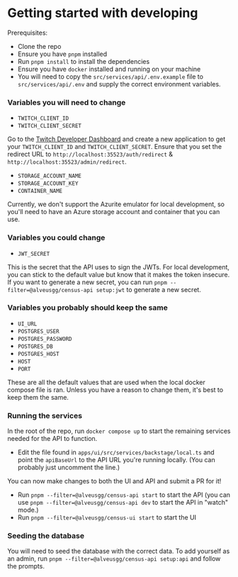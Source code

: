 # Getting started with developing

Prerequisites:

- Clone the repo
- Ensure you have `pnpm` installed
- Run `pnpm install` to install the dependencies
- Ensure you have `docker` installed and running on your machine
- You will need to copy the `src/services/api/.env.example` file to `src/services/api/.env` and supply the correct environment variables.

### Variables you will need to change

- `TWITCH_CLIENT_ID`
- `TWITCH_CLIENT_SECRET`

Go to the [Twitch Developer Dashboard](https://dev.twitch.tv/console) and create a new application to get your `TWITCH_CLIENT_ID` and `TWITCH_CLIENT_SECRET`. Ensure that you set the redirect URL to `http://localhost:35523/auth/redirect` & `http://localhost:35523/admin/redirect`.

- `STORAGE_ACCOUNT_NAME`
- `STORAGE_ACCOUNT_KEY`
- `CONTAINER_NAME`

Currently, we don't support the Azurite emulator for local development, so you'll need to have an Azure storage account and container that you can use.

### Variables you could change

- `JWT_SECRET`

This is the secret that the API uses to sign the JWTs. For local development, you can stick to the default value but know that it makes the token insecure. If you want to generate a new secret, you can run `pnpm --filter=@alveusgg/census-api setup:jwt` to generate a new secret.

### Variables you probably should keep the same

- `UI_URL`
- `POSTGRES_USER`
- `POSTGRES_PASSWORD`
- `POSTGRES_DB`
- `POSTGRES_HOST`
- `HOST`
- `PORT`

These are all the default values that are used when the local docker compose file is ran. Unless you have a reason to change them, it's best to keep them the same.

### Running the services

In the root of the repo, run `docker compose up` to start the remaining services needed for the API to function.

- Edit the file found in `apps/ui/src/services/backstage/local.ts` and point the `apiBaseUrl` to the API URL you're running locally. (You can probably just uncomment the line.)

You can now make changes to both the UI and API and submit a PR for it!

- Run `pnpm --filter=@alveusgg/census-api start` to start the API (you can use `pnpm --filter=@alveusgg/census-api dev` to start the API in "watch" mode.)
- Run `pnpm --filter=@alveusgg/census-ui start` to start the UI

### Seeding the database

You will need to seed the database with the correct data. To add yourself as an admin, run `pnpm --filter=@alveusgg/census-api setup:api` and follow the prompts.

